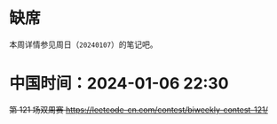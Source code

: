 
# 缺席

本周详情参见周日（`20240107`）的笔记吧。

# 中国时间：2024-01-06 22:30

~~第 121 场双周赛 https://leetcode-cn.com/contest/biweekly-contest-121/~~
